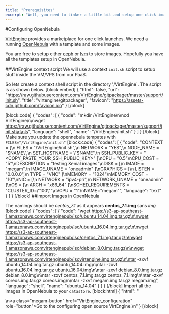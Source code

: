 ```yaml
---
title: "Prerequisites"
excerpt: "Well, you need to tinker a little bit and setup one click images."
---
```

#Configuring OpenNebula

[VirtEngine](doc:megam_VirtEngine_gettingstarted) provides a marketplace for one click launches.  We need a running [OpenNebula](https://opennebula.org) with a template and some images.

You are free to setup either [ceph](http://ceph.com) or [lvm](https://wiki.ubuntu.com/Lvm) to store images. Hopefully you have all the templates setup in OpenNebula.

##VirtEngine context script 
We will use a context `init.sh` script to setup stuff inside the VM/VPS from our PaaS.

So lets create a context shell script in the directory '/VirtEngine`.  The script is as shown below.
[block:embed]
{
  "html": false,
  "url": "https://raw.githubusercontent.com/VirtEngine/gitpackager/master/support/init.sh",
  "title": "virtengine/gitpackager",
  "favicon": "https://assets-cdn.github.com/favicon.ico"
}
[/block]

[block:code]
{
  "codes": [
    {
      "code": "mkdir /VirtEngine\n\ncd VirtEngine\n\nwget https://raw.githubusercontent.com/VirtEngine/gitpackager/master/support/init.sh\n\nls",
      "language": "shell",
      "name": "/VirtEngine/init.sh"
    }
  ]
}
[/block]
Make sure you update the opennebula tempates with `FILES="/VirtEngine/init.sh"`
[block:code]
{
  "codes": [
    {
      "code": "CONTEXT = [\n  FILES = \"/VirtEngine/init.sh\",\n  NETWORK = \"YES\",\n  NODE_NAME = \"$NAME\",\n  SET_HOSTNAME = \"$NAME\",\n  SSH_PUBLIC_KEY = \"<COPY_PASTE_YOUR_SSH_PUBLIC_KEY>\" ]\nCPU = \"0.5\"\nCPU_COST = \"5\"\nDESCRIPTION = \"testing Xenial images\"\nDISK = [\n  IMAGE = \"megam\",\n  IMAGE_UNAME = \"oneadmin\" ]\nGRAPHICS = [\n  LISTEN = \"0.0.0.0\",\n  TYPE = \"VNC\" ]\nMEMORY = \"1024\"\nMEMORY_COST = \"10\"\nNIC = [\n  NETWORK = \"ipv4-pri\",\n  NETWORK_UNAME = \"oneadmin\" ]\nOS = [\n  ARCH = \"x86_64\" ]\nSCHED_REQUIREMENTS = \"CLUSTER_ID=\\\"100\\\"\"\nVCPU = \"1\"\nNAME=\"megam\"",
      "language": "text"
    }
  ]
}
[/block]
##Import Images in OpenNebula

The namings should be *centos_7.1* as it appears **centos_7.1.img** sans *img*
[block:code]
{
  "codes": [
    {
      "code": "wget https://s3-ap-southeast-1.amazonaws.comvirtenginepub/iso/ubuntu_14.04.img.tar.gz\n\nwget https://s3-ap-southeast-1.amazonaws.comvirtenginepub/iso/ubuntu_16.04.img.tar.gz\n\nwget https://s3-ap-southeast-1.amazonaws.comvirtenginepub/iso/centos_7.1.img.tar.gz\n\nwget https://s3-ap-southeast-1.amazonaws.comvirtenginepub/iso/debian_8.0.img.tar.gz\n\nwget https://s3-ap-southeast-1.amazonaws.comvirtenginepub/isovirtengine.img.tar.gz\n\ntar -zxvf ubuntu_14.04.img.tar.gz ubuntu_14.04.img\n\ntar -zxvf ubuntu_16.04.img.tar.gz ubuntu_16.04.img\n\ntar -zxvf debian_8.0.img.tar.gz debian_8.0.img\n\ntar -zxvf centos_7.1.img.tar.gz centos_7.1.img\n\ntar -zxvf coreos.img.tar.gz coreos.img\n\ntar -zxvf megam.img.tar.gz megam.img",
      "language": "shell",
      "name": "ubuntu_14.04"
    }
  ]
}
[/block]
 Import all the images in OpenNebula to your `datastore`.
[block:html]
{
  "html": "<div></div>\n<a class=\"megam-button\" href=\"VirtEngine_configuration\" role=\"button\">Go to the configuring open source VirtEngine.</a>\n<style>\n\n</style>"
}
[/block]
